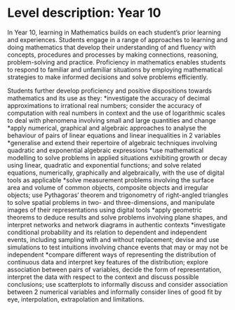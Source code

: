 # Level description: Year 10

In Year 10, learning in Mathematics builds on each student’s prior learning and experiences. Students engage in a range of approaches to learning and doing mathematics that develop their understanding of and fluency with concepts, procedures and processes by making connections, reasoning, problem-solving and practice. Proficiency in mathematics enables students to respond to familiar and unfamiliar situations by employing mathematical strategies to make informed decisions and solve problems efficiently.

Students further develop proficiency and positive dispositions towards mathematics and its use as they:
*investigate the accuracy of decimal approximations to irrational real numbers; consider the accuracy of computation with real numbers in context and the use of logarithmic scales to deal with phenomena involving small and large quantities and change
*apply numerical, graphical and algebraic approaches to analyse the behaviour of pairs of linear equations and linear inequalities in 2 variables
*generalise and extend their repertoire of algebraic techniques involving quadratic and exponential algebraic expressions
*use mathematical modelling to solve problems in applied situations exhibiting growth or decay using linear, quadratic and exponential functions; and solve related equations, numerically, graphically and algebraically, with the use of digital tools as applicable
*solve measurement problems involving the surface area and volume of common objects, composite objects and irregular objects; use Pythagoras’ theorem and trigonometry of right-angled triangles to solve spatial problems in two- and three-dimensions, and manipulate images of their representations using digital tools
*apply geometric theorems to deduce results and solve problems involving plane shapes, and interpret networks and network diagrams in authentic contexts
*investigate conditional probability and its relation to dependent and independent events, including sampling with and without replacement; devise and use simulations to test intuitions involving chance events that may or may not be independent
*compare different ways of representing the distribution of continuous data and interpret key features of the distribution; explore association between pairs of variables, decide the form of representation, interpret the data with respect to the context and discuss possible conclusions; use scatterplots to informally discuss and consider association between 2 numerical variables and informally consider lines of good fit by eye, interpolation, extrapolation and limitations.
